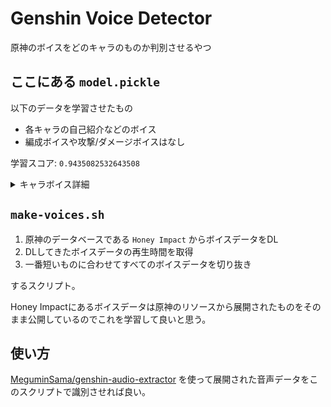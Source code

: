 # Genshin Voice Detector
原神のボイスをどのキャラのものか判別させるやつ

## ここにある `model.pickle`
以下のデータを学習させたもの

* 各キャラの自己紹介などのボイス
* 編成ボイスや攻撃/ダメージボイスはなし

学習スコア: `0.9435082532643508`

<details>
<summary>キャラボイス詳細</summary>

キャラ | キャラID | ボイス数
--- | --- | ---
アンバー | amber | 43
バーバラ | barbara | 42
北斗 | beidou | 42
ベネット | bennett | 42
重雲 | chongyun | 41
ディルック | diluc | 41
フィッシュル | fischl | 39
ジン | qin | 44
ガイア | kaeya | 42
刻晴 | keqing | 45
クレー | klee | 42
リサ | lisa | 42
モナ | mona | 40
凝光 | ningguang | 44
ノエル | noel | 43
七七 | qiqi | 40
レザー | razor | 40
スクロース | sucrose | 44
ウェンティ | venti | 43
香菱 | xiangling | 42
魈 | xiao | 41
行秋 | xingqiu | 42
タルタリヤ | tartaglia | 40
鍾離 | zhongli | 42
ディオナ | diona | 45
辛炎 | xinyan | 42
甘雨 | ganyu | 44
アルベド | albedo | 40
ロサリア | rosaria | 44
胡桃 | hutao | 46
煙緋 | yanfei | 42
エウルア | eula | 44

</details>

## `make-voices.sh`
1. 原神のデータベースである `Honey Impact` からボイスデータをDL
1. DLしてきたボイスデータの再生時間を取得
1. 一番短いものに合わせてすべてのボイスデータを切り抜き

するスクリプト。

Honey Impactにあるボイスデータは原神のリソースから展開されたものをそのまま公開しているのでこれを学習して良いと思う。

## 使い方
[MeguminSama/genshin-audio-extractor](https://github.com/MeguminSama/genshin-audio-extractor) を使って展開された音声データをこのスクリプトで識別させれば良い。
